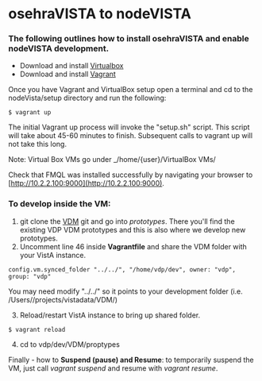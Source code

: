 # osehraVISTA to nodeVISTA

### The following outlines how to install osehraVISTA and enable nodeVISTA development.

* Download and install [Virtualbox](https://www.virtualbox.org/wiki/Downloads?replytocom=98578)
* Download and install [Vagrant](https://www.vagrantup.com/downloads.html)

Once you have Vagrant and VirtualBox setup open a terminal and cd to the nodeVista/setup directory and run the following:

```text
$ vagrant up
```
The initial Vagrant up process will invoke the "setup.sh" script. This script will take about 45-60 minutes to finish. Subsequent calls to vagrant up will not take this long.

Note: Virtual Box VMs go under _/home/{user}/VirtualBox VMs/

Check that FMQL was installed successfully by navigating your browser to [http://10.2.2.100:9000](http://10.2.2.100:9000).

### To develop inside the VM: 

1. git clone the [VDM](https://github.com/vistadataproject/VDM) git and go into _prototypes_. There you'll find the existing VDP VDM prototypes and this is also where we develop new prototypes.
2. Uncomment line 46 inside __Vagrantfile__ and share the VDM folder with your VistA instance.

```text
config.vm.synced_folder "../../", "/home/vdp/dev", owner: "vdp", group: "vdp"
```

You may need modify "../../" so it points to your development folder (i.e. /Users/<username>/projects/vistadata/VDM/) 

3. Reload/restart VistA instance to bring up shared folder.
 
```text
$ vagrant reload
```
4. cd to vdp/dev/VDM/proptypes

Finally - how to __Suspend (pause) and Resume__: to temporarily suspend the VM, just call _vagrant suspend_ and resume with _vagrant resume_.

